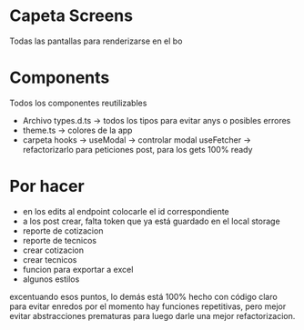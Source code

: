 # Capeta Screens 
Todas las pantallas para renderizarse en el bo
# Components
Todos los componentes reutilizables

* Archivo types.d.ts -> todos los tipos para evitar anys o posibles errores
* theme.ts -> colores de la app
* carpeta hooks -> useModal -> controlar modal
                   useFetcher -> refactorizarlo para peticiones post, para los gets 100% ready

# Por hacer
 - en los edits al endpoint colocarle el id correspondiente
 - a los post crear, falta token que ya está guardado en el local storage
 - reporte de cotizacion
 - reporte de tecnicos
 - crear cotizacion
 - crear tecnicos
 - funcion para exportar a excel
 - algunos estilos

excentuando esos puntos, lo demás está 100% hecho con código claro para evitar enredos
por el momento hay funciones repetitivas, pero mejor evitar abstracciones prematuras para luego darle una mejor refactorizacion.
